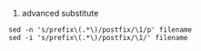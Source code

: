 1. advanced substitute  
```
sed -n 's/prefix\(.*\)/postfix/\1/p' filename
sed -i 's/prefix\(.*\)/postfix/\1/' filename
```
